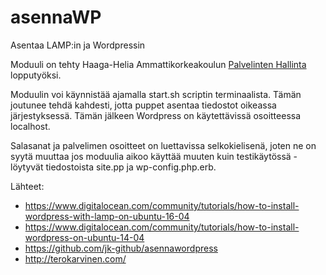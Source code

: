 # asennaWP
Asentaa LAMP:in ja Wordpressin

Moduuli on tehty Haaga-Helia Ammattikorkeakoulun [Palvelinten Hallinta](http://terokarvinen.com/2017/aikataulu-%E2%80%93-palvelinten-hallinta-ict4tn022-2-%E2%80%93-5-op-uusi-ops-loppukevat-2017-p2) lopputyöksi.

Moduulin voi käynnistää ajamalla start.sh scriptin terminaalista. Tämän joutunee tehdä kahdesti, jotta puppet asentaa tiedostot oikeassa järjestyksessä.
Tämän jälkeen Wordpress on käytettävissä osoitteessa localhost.

Salasanat ja palvelimen osoitteet on luettavissa selkokielisenä, joten ne on syytä muuttaa jos moduulia aikoo käyttää muuten kuin testikäytössä - löytyvät tiedostoista site.pp ja wp-config.php.erb.

Lähteet: 
* https://www.digitalocean.com/community/tutorials/how-to-install-wordpress-with-lamp-on-ubuntu-16-04
* https://www.digitalocean.com/community/tutorials/how-to-install-wordpress-on-ubuntu-14-04
* https://github.com/jk-github/asennawordpress
* http://terokarvinen.com/
